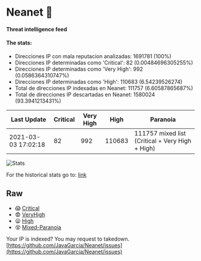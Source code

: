 # Neanet :hocho:
#### Threat intelligence feed
#### The stats:

- Direcciones IP con mala reputacion analizadas: 1691781 (100%)
- Direcciones IP determinadas como 'Critical':  82 (0.00484696305255%)
- Direcciones IP determinadas como 'Very High':  992 (0.0586364310747%)
- Direcciones IP determinadas como 'High':  110683 (6.54239526274)
- Total de direcciones IP indexadas en Neanet:  111757 (6.60587865687%)
- Total de direcciones IP descartadas en Neanet:  1580024 (93.3941213431%)

| Last Update | Critical | Very High | High | Paranoia |
| --- | --- | --- | --- | --- |
| 2021-03-03 17:02:18 | 82 | 992 | 110683 | 111757 mixed list (Critical + Very High + High)|

![Stats](https://docs.google.com/spreadsheets/d/e/2PACX-1vSnaNMIXVabIpDJjufMlzH7poXnshF3mgd8Is1g9ytUEzVsP5my4Trn8f-xkoLLQ38xpL3HtmUexLo6/pubchart?oid=501124687&format=image)

For the historical stats go to: [link](/stats.csv)
## Raw
- :scream: [Critical](https://raw.githubusercontent.com/JavaGarcia/Neanet/master/blacklists/neanet_critical.txt)
- :fearful: [VeryHigh](https://raw.githubusercontent.com/JavaGarcia/Neanet/master/blacklists/neanet_veryHigh.txtt)
- :frowning: [High](https://raw.githubusercontent.com/JavaGarcia/Neanet/master/blacklists/neanet_high.txt)
- :dizzy_face: [Mixed-Paranoia](https://raw.githubusercontent.com/JavaGarcia/Neanet/master/blacklists/neanet_all.txt)


Your IP is indexed? You may request to takedown. [https://github.com/JavaGarcia/Neanet/issues](https://github.com/JavaGarcia/Neanet/issues)
























































































































































































































































































































































































































































































































































































































































































































































































































































































































































































































































































































































































































































































































































































































































































































































































































































































































































































































































































































































































































































































































































































































































































































































































































































































































































































































































































































































































































































































































































































































































































































































































































































































































































































































































































































































































































































































































































































































































































































































































































































































































































































































































































































































































































































































































































































































































































































































































